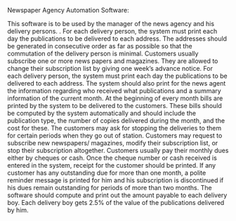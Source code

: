 Newspaper Agency Automation Software:

This software is to be used by the manager of the news agency and his delivery persons.
. For each delivery person, the system must print each day the publications to be delivered to each address. The addresses should be generated in consecutive order as far as possible so that the commutation of the delivery person is minimal.
Customers usually subscribe one or more news papers and magazines. They are allowed to change their subscription list by giving one week’s advance notice.
For each delivery person, the system must print each day the publications to be delivered to each address.
The system should also print for the news agent the information regarding who received what publications and a summary information of the current month.
At the beginning of every month bills are printed by the system to be delivered to the customers. These bills should be computed by the system automatically and should include the publication type, the number of copies delivered during the month, and the cost for these.
The customers may ask for stopping the deliveries to them for certain periods when they go out of station.
Customers may request to subscribe new newspapers/ magazines, modify their subscription list, or stop their subscription altogether.
Customers usually pay their monthly dues either by cheques or cash. Once the cheque number or cash received is entered in the system, receipt for the customer should be printed.
If any customer has any outstanding due for more than one month, a polite reminder message is printed for him and his subscription is discontinued if his dues remain outstanding for periods of more than two months.
The software should compute and print out the amount payable to each delivery boy. Each delivery boy gets 2.5% of the value of the publications delivered by him.
